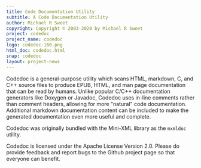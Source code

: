 ```yaml
---
title: Code Documentation Utility
subtitle: A Code Documentation Utility
author: Michael R Sweet
copyright: Copyright © 2003-2020 by Michael R Sweet
project: codedoc
project_name: codedoc
logo: codedoc-160.png
html_doc: codedoc.html
snap: codedoc
layout: project-news
---
```


Codedoc is a general-purpose utility which scans HTML, markdown, C, and C++
source files to produce EPUB, HTML, and man page documentation that can be read
by humans.  Unlike popular C/C++ documentation generators like Doxygen or
Javadoc, Codedoc uses in-line comments rather than comment headers, allowing for
more "natural" code documentation.  Additional markdown documentation content
can be included to make the generated documentation even more useful and
complete.

Codedoc was originally bundled with the Mini-XML library as the `mxmldoc`
utility.

Codedoc is licensed under the Apache License Version 2.0.  Please do provide
feedback and report bugs to the Github project page so that everyone can
benefit.
